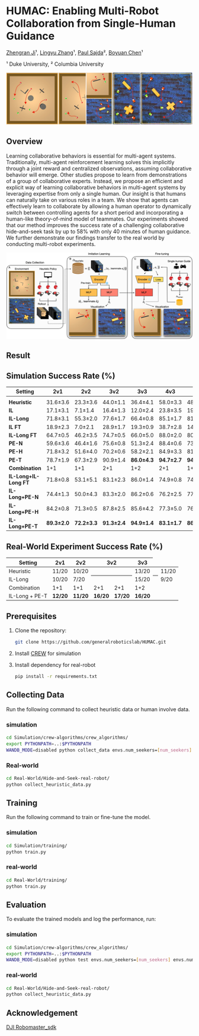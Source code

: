 # HUMAC: Enabling Multi-Robot Collaboration from Single-Human Guidance
[Zhengran Ji](https://jzr01.github.io/)¹, [Lingyu Zhang](https://lingyu98.github.io/)¹, [Paul Sajda](https://liinc.bme.columbia.edu/people/paul-sajda)², [Boyuan Chen](http://boyuanchen.com/)¹

¹ Duke University, ² Columbia University

![Multi-Agent/Robot Collaboration](images/Teaser.jpeg)


## Overview
Learning collaborative behaviors is essential for multi-agent systems. Traditionally, multi-agent reinforcement learning solves this implicitly through a joint reward and centralized observations, assuming collaborative behavior will emerge. Other studies propose to learn from demonstrations of a group of collaborative experts. Instead, we propose an efficient and explicit way of learning collaborative behaviors in multi-agent systems by leveraging expertise from only a single human. Our insight is that humans can naturally take on various roles in a team. We show that agents can effectively learn to collaborate by allowing a human operator to dynamically switch between controlling agents for a short period and incorporating a human-like theory-of-mind model of teammates. Our experiments showed that our method improves the success rate of a challenging collaborative hide-and-seek task by up to 58% with only 40 minutes of human guidance. We further demonstrate our findings transfer to the real world by conducting multi-robot experiments.

![Method](images/Mainfig.jpeg)

## Result
## Simulation Success Rate (%)

| Setting                     | 2v1          | 2v2          | 3v2          | 3v3          | 4v3          | 4v4          |
|-----------------------------|--------------|--------------|--------------|--------------|--------------|--------------|
|                             |              |              |              |              |              |              |
| **Heuristic**               | 31.6±3.6     | 23.3±3.6     | 44.0±1.1     | 36.4±4.1     | 58.0±3.3     | 48.7±1.4     |
| **IL**                      | 17.1±3.1     | 7.1±1.4      | 16.4±1.3     | 12.0±2.4     | 23.8±3.5     | 19.1±3.0     |
| **IL-Long**                 | 71.8±3.1     | 55.3±2.0     | 77.6±1.7     | 66.4±0.8     | 85.1±1.7     | 81.3±3.8     |
| **IL FT**                   | 18.9±2.3     | 7.0±2.1      | 28.9±1.7     | 19.3±0.9     | 38.7±2.8     | 14.4±1.7     |
| **IL-Long FT**              | 64.7±0.5     | 46.2±3.5     | 74.7±0.5     | 66.0±5.0     | 88.0±2.0     | 80.7±1.4     |
| **PE-N**                    | 59.6±3.6     | 46.4±1.6     | 75.6±0.8     | 51.3±2.4     | 88.4±0.6     | 73.6±2.1     |
| **PE-H**                    | 71.8±3.2     | 51.6±4.0     | 70.2±0.6     | 58.2±2.1     | 84.9±3.3     | 81.6±3.6     |
| **PE-T**                    | 78.7±1.9     | 67.3±2.9     | 90.9±1.4     | **86.0±4.3** | **94.7±2.7** | **94.2±1.4** |
| **Combination**             | 1+1          | 1+1          | 2+1 | 1+2    | 2+1 | 1+2    |
| **IL-Long+IL-Long FT**      | 71.8±0.8     | 53.1±5.1     | 83.1±2.3     | 86.0±1.4     | 74.9±0.8     | 74.7±2.0     |
| **IL-Long+PE-N**            | 74.4±1.3     | 50.0±4.3     | 83.3±2.0     | 86.2±0.6     | 76.2±2.5     | 77.3±2.4     |
| **IL-Long+PE-H**            | 84.2±0.8     | 71.3±0.5     | 87.8±2.5     | 85.6±4.2     | 77.3±5.0     | 76.0±1.9     |
| **IL-Long+PE-T**            | **89.3±2.0** | **72.2±3.3** | **91.3±2.4** | **94.9±1.4** | **83.1±1.7** | **86.2±0.6** |

## Real-World Experiment Success Rate (%)
<table>
    <thead>
        <tr>
            <th>Setting</th>
            <th>2v1</th>
            <th>2v2</th>
            <th colspan="2">3v2</th>
            <th>3v3</th>
        </tr>
    </thead>
    <tbody>
        <tr>
            <td>Heuristic</td>
            <td>11/20</td>
            <td>10/20</td>
            <th colspan="2"><td>13/20</td>
            <th colspan="2"><td>11/20</td>
        </tr>
        <tr>
            <td>IL-Long</td>
            <td>10/20</td>
            <td>7/20</td>
            <th colspan="2"><td>15/20</td>
            <th colspan="2"><td>9/20</td>
        </tr>
        <tr>
            <td>Combination</td>
            <td>1+1</td>
            <td>1+1</td>
            <td>2+1</td>
            <td>2+1</td>
            <td>1+2</td>
        </tr>
        <tr>
            <td>IL-Long + PE-T</td>
            <td><strong>12/20</strong></td>
            <td><strong>11/20</strong></td>
            <td><strong>16/20</strong></td>
            <td><strong>17/20</strong></td>
            <td><strong>16/20</strong></td>
        </tr>
    </tbody>
</table>



## Prerequisites

1. Clone the repository:

    ```bash
    git clone https://github.com/generalroboticslab/HUMAC.git
    ```
2. Install [CREW](https://github.com/generalroboticslab/CREW) for simulation

3. Install dependency for real-robot

   ```bash
   pip install -r requirements.txt
   ```
    
## Collecting Data

Run the following command to collect heuristic data or human involve data.

### simulation
```bash
cd Simulation/crew-algorithms/crew_algorithms/
export PYTHONPATH=..:$PYTHONPATH
WANDB_MODE=disabled python collect_data envs.num_seekers=[num_seekers] envs.num_hiders=[num_hiders] envs.start_seed=[starting_seed] envs.num_games=[num_games]
```

### Real-world
```bash
cd Real-World/Hide-and-Seek-real-robot/
python collect_heuristic_data.py
```

## Training
Run the following command to train or fine-tune the model.

### simulation
```bash
cd Simulation/training/
python train.py
```

### real-world
```bash
cd Real-World/training/
python train.py 
```

## Evaluation

To evaluate the trained models and log the performance, run:

### simulation
```bash
cd Simulation/crew-algorithms/crew_algorithms/
export PYTHONPATH=..:$PYTHONPATH
WANDB_MODE=disabled python test envs.num_seekers=[num_seekers] envs.num_hiders=[num_hiders] envs.start_seed=[starting_seed] envs.num_games=[num_games]
```

### real-world

```bash
cd Real-World/Hide-and-Seek-real-robot/
python collect_heuristic_data.py
```

## Acknowledgement
[DJI Robomaster_sdk](https://github.com/dji-sdk/RoboMaster-SDK)
